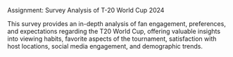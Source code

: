Assignment: Survey Analysis of T-20 World Cup 2024

This survey provides an in-depth analysis of fan engagement, preferences, and expectations regarding the T20 World Cup, offering valuable insights into viewing habits, favorite aspects of the tournament, satisfaction with host locations, social media engagement, and demographic trends.
